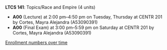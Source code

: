 **LTCS 141**: Topics/Race and Empire (4 units)

- **A00** (Lecture) at 2:00 pm–4:50 pm on Tuesday, Thursday at CENTR 201 by Cortes, Mayra Alejandra (A53090391)
- **A00** (Final Exam) at 3:00 pm–5:59 pm on Saturday at CENTR 201 by Cortes, Mayra Alejandra (A53090391)

[Enrollment numbers over time](./LTCS141.tsv)

